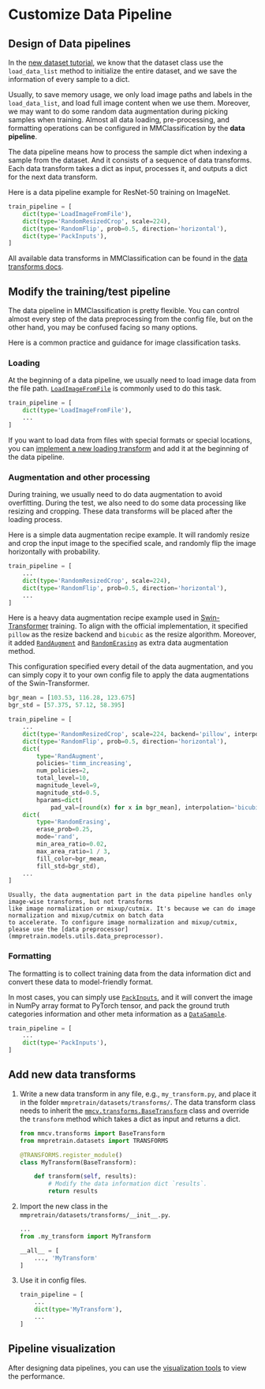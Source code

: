 # Customize Data Pipeline

## Design of Data pipelines

In the [new dataset tutorial](./datasets.md), we know that the dataset class use the `load_data_list` method
to initialize the entire dataset, and we save the information of every sample to a dict.

Usually, to save memory usage, we only load image paths and labels in the `load_data_list`, and load full
image content when we use them. Moreover, we may want to do some random data augmentation during picking
samples when training. Almost all data loading, pre-processing, and formatting operations can be configured in
MMClassification by the **data pipeline**.

The data pipeline means how to process the sample dict when indexing a sample from the dataset. And it
consists of a sequence of data transforms. Each data transform takes a dict as input, processes it, and outputs a
dict for the next data transform.

Here is a data pipeline example for ResNet-50 training on ImageNet.

```python
train_pipeline = [
    dict(type='LoadImageFromFile'),
    dict(type='RandomResizedCrop', scale=224),
    dict(type='RandomFlip', prob=0.5, direction='horizontal'),
    dict(type='PackInputs'),
]
```

All available data transforms in MMClassification can be found in the [data transforms docs](mmpretrain.datasets.transforms).

## Modify the training/test pipeline

The data pipeline in MMClassification is pretty flexible. You can control almost every step of the data
preprocessing from the config file, but on the other hand, you may be confused facing so many options.

Here is a common practice and guidance for image classification tasks.

### Loading

At the beginning of a data pipeline, we usually need to load image data from the file path.
[`LoadImageFromFile`](mmcv.transforms.LoadImageFromFile) is commonly used to do this task.

```python
train_pipeline = [
    dict(type='LoadImageFromFile'),
    ...
]
```

If you want to load data from files with special formats or special locations, you can [implement a new loading
transform](#add-new-data-transforms) and add it at the beginning of the data pipeline.

### Augmentation and other processing

During training, we usually need to do data augmentation to avoid overfitting. During the test, we also need to do
some data processing like resizing and cropping. These data transforms will be placed after the loading process.

Here is a simple data augmentation recipe example. It will randomly resize and crop the input image to the
specified scale, and randomly flip the image horizontally with probability.

```python
train_pipeline = [
    ...
    dict(type='RandomResizedCrop', scale=224),
    dict(type='RandomFlip', prob=0.5, direction='horizontal'),
    ...
]
```

Here is a heavy data augmentation recipe example used in [Swin-Transformer](../papers/swin_transformer.md)
training. To align with the official implementation, it specified `pillow` as the resize backend and `bicubic`
as the resize algorithm. Moreover, it added [`RandAugment`](mmpretrain.datasets.transforms.RandAugment) and
[`RandomErasing`](mmpretrain.datasets.transforms.RandomErasing) as extra data augmentation method.

This configuration specified every detail of the data augmentation, and you can simply copy it to your own
config file to apply the data augmentations of the Swin-Transformer.

```python
bgr_mean = [103.53, 116.28, 123.675]
bgr_std = [57.375, 57.12, 58.395]

train_pipeline = [
    ...
    dict(type='RandomResizedCrop', scale=224, backend='pillow', interpolation='bicubic'),
    dict(type='RandomFlip', prob=0.5, direction='horizontal'),
    dict(
        type='RandAugment',
        policies='timm_increasing',
        num_policies=2,
        total_level=10,
        magnitude_level=9,
        magnitude_std=0.5,
        hparams=dict(
            pad_val=[round(x) for x in bgr_mean], interpolation='bicubic')),
    dict(
        type='RandomErasing',
        erase_prob=0.25,
        mode='rand',
        min_area_ratio=0.02,
        max_area_ratio=1 / 3,
        fill_color=bgr_mean,
        fill_std=bgr_std),
    ...
]
```

```{note}
Usually, the data augmentation part in the data pipeline handles only image-wise transforms, but not transforms
like image normalization or mixup/cutmix. It's because we can do image normalization and mixup/cutmix on batch data
to accelerate. To configure image normalization and mixup/cutmix, please use the [data preprocessor]
(mmpretrain.models.utils.data_preprocessor).
```

### Formatting

The formatting is to collect training data from the data information dict and convert these data to
model-friendly format.

In most cases, you can simply use [`PackInputs`](mmpretrain.datasets.transforms.PackInputs), and it will
convert the image in NumPy array format to PyTorch tensor, and pack the ground truth categories information and
other meta information as a [`DataSample`](mmpretrain.structures.DataSample).

```python
train_pipeline = [
    ...
    dict(type='PackInputs'),
]
```

## Add new data transforms

1. Write a new data transform in any file, e.g., `my_transform.py`, and place it in
   the folder `mmpretrain/datasets/transforms/`. The data transform class needs to inherit
   the [`mmcv.transforms.BaseTransform`](mmcv.transforms.BaseTransform) class and override
   the `transform` method which takes a dict as input and returns a dict.

   ```python
   from mmcv.transforms import BaseTransform
   from mmpretrain.datasets import TRANSFORMS

   @TRANSFORMS.register_module()
   class MyTransform(BaseTransform):

       def transform(self, results):
           # Modify the data information dict `results`.
           return results
   ```

2. Import the new class in the `mmpretrain/datasets/transforms/__init__.py`.

   ```python
   ...
   from .my_transform import MyTransform

   __all__ = [
       ..., 'MyTransform'
   ]
   ```

3. Use it in config files.

   ```python
   train_pipeline = [
       ...
       dict(type='MyTransform'),
       ...
   ]
   ```

## Pipeline visualization

After designing data pipelines, you can use the [visualization tools](../useful_tools/dataset_visualization.md) to view the performance.
